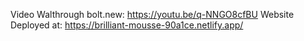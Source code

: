Video Walthrough bolt.new: https://youtu.be/q-NNGO8cfBU
Website Deployed at: https://brilliant-mousse-90a1ce.netlify.app/
